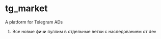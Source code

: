 # tg_market
A platform for Telegram ADs

1) Все новые фичи пуллим в отдельные ветки с наследованием от dev
